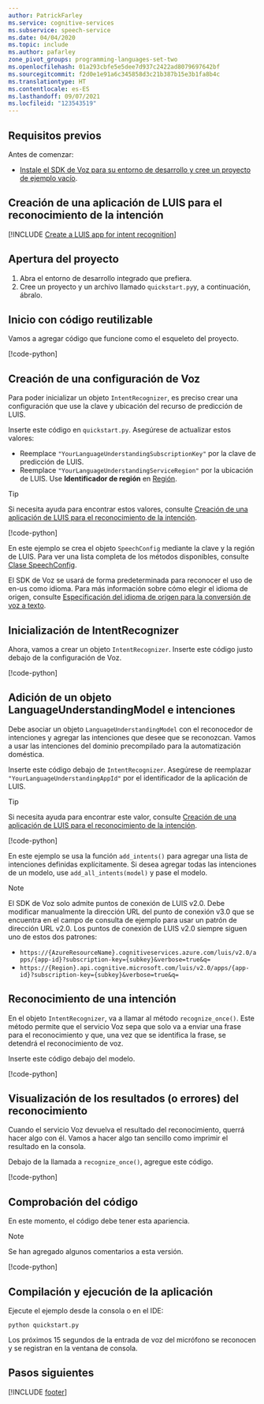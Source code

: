 ```yaml
---
author: PatrickFarley
ms.service: cognitive-services
ms.subservice: speech-service
ms.date: 04/04/2020
ms.topic: include
ms.author: pafarley
zone_pivot_groups: programming-languages-set-two
ms.openlocfilehash: 01a293cbfe5e5dee7d937c2422ad8079697642bf
ms.sourcegitcommit: f2d0e1e91a6c345858d3c21b387b15e3b1fa8b4c
ms.translationtype: HT
ms.contentlocale: es-ES
ms.lasthandoff: 09/07/2021
ms.locfileid: "123543519"
---
```

## <a name="prerequisites"></a>Requisitos previos

Antes de comenzar:

* <a href="~/articles/cognitive-services/Speech-Service/quickstarts/setup-platform.md?pivots=programming-language-python" target="_blank">Instale el SDK de Voz para su entorno de desarrollo y cree un proyecto de ejemplo vacío</a>.

## <a name="create-a-luis-app-for-intent-recognition"></a>Creación de una aplicación de LUIS para el reconocimiento de la intención

[!INCLUDE [Create a LUIS app for intent recognition](../luis-sign-up.md)]

## <a name="open-your-project"></a>Apertura del proyecto

1. Abra el entorno de desarrollo integrado que prefiera.
2. Cree un proyecto y un archivo llamado `quickstart.py`y, a continuación, ábralo.

## <a name="start-with-some-boilerplate-code"></a>Inicio con código reutilizable

Vamos a agregar código que funcione como el esqueleto del proyecto.

[!code-python[](~/samples-cognitive-services-speech-sdk/quickstart/python/intent-recognition/quickstart.py?range=5-7)]

## <a name="create-a-speech-configuration"></a>Creación de una configuración de Voz

Para poder inicializar un objeto `IntentRecognizer`, es preciso crear una configuración que use la clave y ubicación del recurso de predicción de LUIS.

Inserte este código en `quickstart.py`. Asegúrese de actualizar estos valores:

* Reemplace `"YourLanguageUnderstandingSubscriptionKey"` por la clave de predicción de LUIS.
* Reemplace `"YourLanguageUnderstandingServiceRegion"` por la ubicación de LUIS. Use **Identificador de región** en [Región](../../../../regions.md).

>[!TIP]
> Si necesita ayuda para encontrar estos valores, consulte [Creación de una aplicación de LUIS para el reconocimiento de la intención](#create-a-luis-app-for-intent-recognition).

[!code-python[](~/samples-cognitive-services-speech-sdk/quickstart/python/intent-recognition/quickstart.py?range=12)]

En este ejemplo se crea el objeto `SpeechConfig` mediante la clave y la región de LUIS. Para ver una lista completa de los métodos disponibles, consulte [Clase SpeechConfig](/python/api/azure-cognitiveservices-speech/azure.cognitiveservices.speech.speechconfig).

El SDK de Voz se usará de forma predeterminada para reconocer el uso de en-us como idioma. Para más información sobre cómo elegir el idioma de origen, consulte [Especificación del idioma de origen para la conversión de voz a texto](../../../../how-to-specify-source-language.md).

## <a name="initialize-an-intentrecognizer"></a>Inicialización de IntentRecognizer

Ahora, vamos a crear un objeto `IntentRecognizer`. Inserte este código justo debajo de la configuración de Voz.

[!code-python[](~/samples-cognitive-services-speech-sdk/quickstart/python/intent-recognition/quickstart.py?range=15)]

## <a name="add-a-languageunderstandingmodel-and-intents"></a>Adición de un objeto LanguageUnderstandingModel e intenciones

Debe asociar un objeto `LanguageUnderstandingModel` con el reconocedor de intenciones y agregar las intenciones que desee que se reconozcan. Vamos a usar las intenciones del dominio precompilado para la automatización doméstica.

Inserte este código debajo de `IntentRecognizer`. Asegúrese de reemplazar `"YourLanguageUnderstandingAppId"` por el identificador de la aplicación de LUIS. 

>[!TIP]
> Si necesita ayuda para encontrar este valor, consulte [Creación de una aplicación de LUIS para el reconocimiento de la intención](#create-a-luis-app-for-intent-recognition).

[!code-python[](~/samples-cognitive-services-speech-sdk/quickstart/python/intent-recognition/quickstart.py?range=19-27)]

En este ejemplo se usa la función `add_intents()` para agregar una lista de intenciones definidas explícitamente. Si desea agregar todas las intenciones de un modelo, use `add_all_intents(model)` y pase el modelo.

> [!NOTE]
> El SDK de Voz solo admite puntos de conexión de LUIS v2.0.
> Debe modificar manualmente la dirección URL del punto de conexión v3.0 que se encuentra en el campo de consulta de ejemplo para usar un patrón de dirección URL v2.0.
> Los puntos de conexión de LUIS v2.0 siempre siguen uno de estos dos patrones:
> * `https://{AzureResourceName}.cognitiveservices.azure.com/luis/v2.0/apps/{app-id}?subscription-key={subkey}&verbose=true&q=`
> * `https://{Region}.api.cognitive.microsoft.com/luis/v2.0/apps/{app-id}?subscription-key={subkey}&verbose=true&q=`

## <a name="recognize-an-intent"></a>Reconocimiento de una intención

En el objeto `IntentRecognizer`, va a llamar al método `recognize_once()`. Este método permite que el servicio Voz sepa que solo va a enviar una frase para el reconocimiento y que, una vez que se identifica la frase, se detendrá el reconocimiento de voz.

Inserte este código debajo del modelo.

[!code-python[](~/samples-cognitive-services-speech-sdk/quickstart/python/intent-recognition/quickstart.py?range=35)]

## <a name="display-the-recognition-results-or-errors"></a>Visualización de los resultados (o errores) del reconocimiento

Cuando el servicio Voz devuelva el resultado del reconocimiento, querrá hacer algo con él. Vamos a hacer algo tan sencillo como imprimir el resultado en la consola.

Debajo de la llamada a `recognize_once()`, agregue este código.

[!code-python[](~/samples-cognitive-services-speech-sdk/quickstart/python/intent-recognition/quickstart.py?range=38-47)]

## <a name="check-your-code"></a>Comprobación del código

En este momento, el código debe tener esta apariencia.

> [!NOTE]
> Se han agregado algunos comentarios a esta versión.

[!code-python[](~/samples-cognitive-services-speech-sdk/quickstart/python/intent-recognition/quickstart.py?range=5-47)]

## <a name="build-and-run-your-app"></a>Compilación y ejecución de la aplicación

Ejecute el ejemplo desde la consola o en el IDE:

```
python quickstart.py
```

Los próximos 15 segundos de la entrada de voz del micrófono se reconocen y se registran en la ventana de consola.

## <a name="next-steps"></a>Pasos siguientes

[!INCLUDE [footer](./footer.md)]